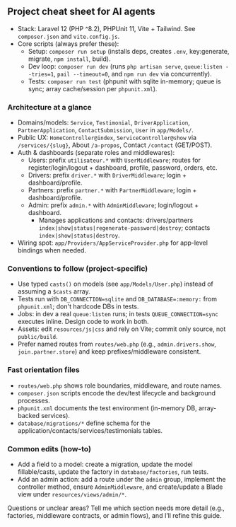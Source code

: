 ## Project cheat sheet for AI agents

- Stack: Laravel 12 (PHP ^8.2), PHPUnit 11, Vite + Tailwind. See `composer.json` and `vite.config.js`.
- Core scripts (always prefer these):
  - Setup: `composer run setup` (installs deps, creates `.env`, key:generate, migrate, `npm install`, build).
  - Dev loop: `composer run dev` (runs `php artisan serve`, `queue:listen --tries=1`, `pail --timeout=0`, and `npm run dev` via concurrently).
  - Tests: `composer run test` (phpunit with sqlite in-memory; queue is sync; array cache/session per `phpunit.xml`).

### Architecture at a glance

- Domains/models: `Service`, `Testimonial`, `DriverApplication`, `PartnerApplication`, `ContactSubmission`, `User` in `app/Models/`.
- Public UX: `HomeController@index`, `ServiceController@show` via `/services/{slug}`, About `/a-propos`, Contact `/contact` (GET/POST).
- Auth & dashboards (separate roles and middlewares):
  - Users: prefix `utilisateur.*` with `UserMiddleware`; routes for register/login/logout + dashboard, profile, password, orders, etc.
  - Drivers: prefix `driver.*` with `DriverMiddleware`; login + dashboard/profile.
  - Partners: prefix `partner.*` with `PartnerMiddleware`; login + dashboard/profile.
  - Admin: prefix `admin.*` with `AdminMiddleware`; login/logout + dashboard.
    - Manages applications and contacts: drivers/partners `index|show|status|regenerate-password|destroy`; contacts `index|show|status|destroy`.
- Wiring spot: `app/Providers/AppServiceProvider.php` for app-level bindings when needed.

### Conventions to follow (project-specific)

- Use typed `casts()` on models (see `app/Models/User.php`) instead of assuming a `$casts` array.
- Tests run with `DB_CONNECTION=sqlite` and `DB_DATABASE=:memory:` from `phpunit.xml`; don't hardcode DBs in tests.
- Jobs: in dev a real `queue:listen` runs; in tests `QUEUE_CONNECTION=sync` executes inline. Design code to work in both.
- Assets: edit `resources/js|css` and rely on Vite; commit only source, not `public/build`.
- Prefer named routes from `routes/web.php` (e.g., `admin.drivers.show`, `join.partner.store`) and keep prefixes/middleware consistent.

### Fast orientation files

- `routes/web.php` shows role boundaries, middleware, and route names.
- `composer.json` scripts encode the dev/test lifecycle and background processes.
- `phpunit.xml` documents the test environment (in-memory DB, array-backed services).
- `database/migrations/*` define schema for the application/contacts/services/testimonials tables.

### Common edits (how-to)

- Add a field to a model: create a migration, update the model fillable/casts, update the factory in `database/factories`, run tests.
- Add an admin action: add a route under the `admin` group, implement the controller method, ensure `AdminMiddleware`, and create/update a Blade view under `resources/views/admin/*`.

Questions or unclear areas? Tell me which section needs more detail (e.g., factories, middleware contracts, or admin flows), and I’ll refine this guide.
